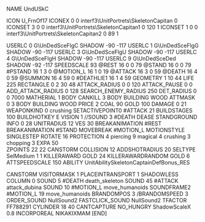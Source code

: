 NAME 			UndUSkC

ICON 			U_FrnOf17
ICONEX 0 0 interf3\UnitPortrets\SkeletonCapitan 0
ICONSET 3 0 0 interf3\UnitPortrets\SkeletonCapitan1 0 120 1
ICONSET 1 0 0 interf3\UnitPortrets\SkeletonCapitan2 0 89 1

USERLC 			0 G\UnDedSceFlgC SHADOW -90 -117
USERLC 			1 G\UnDedSceFlgG SHADOW -90 -117
USERLC 			3 G\UnDedSceFlgU SHADOW -90 -117
USERLC 			4 G\UnDedSceFlgH SHADOW -90 -117
USERLC 			9 G\UnDedSceDed SHADOW -92 -117
SPEEDSCALE 93
@REST      		16 0 0 79
@STAND     		16 0 0 79
#PSTAND    		16 1 3 0
@MOTION_L  		16 1 0 19
@ATTACK    		16 3 0 59
@DEATH     		16 4 0 59
@SUMMON     		16 4 59 0 
#DEATHLIE1 		16 1 4 59
GEOMETRY    		1 10 44
LIFE     		225
RECTANGLE 		0 2 30 48
ATTACK_RADIUS 		0 0 120
ATTACK_PAUSE 		0 0
ADD_ATTACK_RADIUS 	0 128
SEARCH_ENEMY_RADIUS 	250
DET_RADIUS 		0 0 7000
MATHERIAL 		1 BODY
CANKILL 3 BODY BUILDING WOOD
ATTMASK 0 3 BODY BUILDING WOOD
PRICE 			2 COAL 90 GOLD 100
DAMAGE      		0 21
WEAPONKIND 		0 crushing
SETACTIVEPOINT0		#ATTACK 21 
BUILDSTAGES 		100
BUILDHOTKEY		E
VISION 			1
//SOUND 			3 #DEATH DEASE
STANDGROUND
INFO 			0 28
UNITRADIUS 		12
VES 			30
BREAKANIMATION 		#REST
BREAKANIMATION 		#STAND
MOVEBREAK 		#MOTION_L
MOTIONSTYLE 		SINGLESTEP
ROTATE 			16
PROTECTION 		4 piercing 9 magical 4 crushing 3 chopping 3
EXPA 			50	
ZPOINTS	22 22
CANSTORM
COLLISION 12
ADDSHOTRADIUS 20
SELTYPE SelMedium 1 1
KILLERAWARD             GOLD 24
KILLERAWARDRANDOM       GOLD 6
ATTSPEEDSCALE 150
ABILITY			UnitAbilitySkeletonCaptainDefBonus_RES

CANSTORM
VISITORMASK 1
PLACEINTRANSPORT 1
SHADOWLESS
COLUMN 0
SOUND 5 #DEATH death_skeleton
SOUND 45 #ATTACK attack_dubina
SOUND 10 #MOTION_L move_humanoids
SOUNDFRAME2 #MOTION_L 19 move_humanoids
BRANDOMPOS 3
/BRANDOMSPEED 3
ORDER_SOUND NullSound2
FASTCLICK_SOUND NullSound2
TFACTOR FF788291
CYLINDER 18 40
CANTCAPTURE
NO_HUNGRY
ShadowScaleX 0.8
INCORPOREAL
NIKAKIXMAM
[END]
